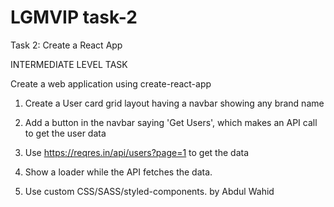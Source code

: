 # LGMVIP task-2
Task 2: Create a React App

INTERMEDIATE LEVEL TASK

Create a web application using create-react-app

1. Create a User card grid layout having a navbar showing any brand name 

2. Add a button in the navbar saying 'Get Users', which makes an API call to get the user data

3. Use https://reqres.in/api/users?page=1 to get the data 

4. Show a loader while the API fetches the data. 

5. Use custom CSS/SASS/styled-components.
 by Abdul Wahid 

